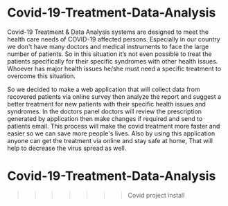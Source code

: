 # Covid-19-Treatment-Data-Analysis
Covid-19 Treatment &amp; Data Analysis systems are designed to meet the health care needs of COVID-19 affected persons. Especially in our country we don't have many doctors and medical instruments to face the large number of patients. So in this situation it’s not even possible to treat the patients specifically for their specific syndromes with other health issues. Whoever has major health issues he/she must need a specific treatment to overcome this situation.   

So we decided to make a web application that will collect data from recovered patients via online survey then analyze the report and suggest a better treatment for new patients with their specific health issues and syndromes. In the doctors panel doctors will review the prescription generated by application then make changes if required and send to patients email. This process will make the covid treatment more faster and easier so we can save more people's lives. Also by using this application anyone can get the treatment via online and stay safe at home, That will help to decrease the virus spread as well.

# Covid-19-Treatment-Data-Analysis
>>>>>>> Covid project install
